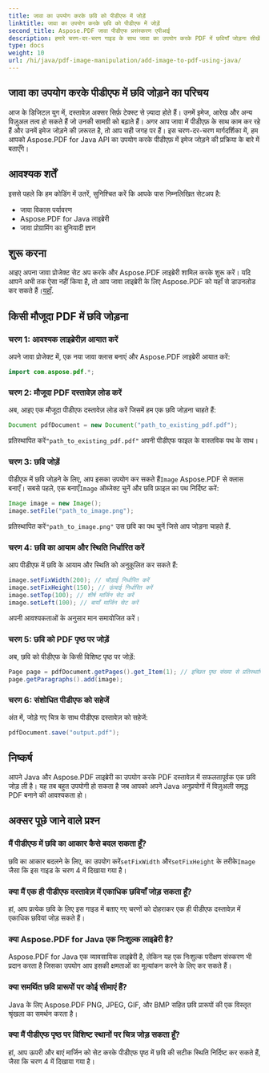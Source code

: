 ```yaml
---
title: जावा का उपयोग करके छवि को पीडीएफ में जोड़ें
linktitle: जावा का उपयोग करके छवि को पीडीएफ में जोड़ें
second_title: Aspose.PDF जावा पीडीएफ प्रसंस्करण एपीआई
description: हमारे चरण-दर-चरण गाइड के साथ जावा का उपयोग करके PDF में छवियाँ जोड़ना सीखें। अपने PDF दस्तावेज़ों को आसानी से विज़ुअल के साथ बेहतर बनाएँ।
type: docs
weight: 10
url: /hi/java/pdf-image-manipulation/add-image-to-pdf-using-java/
---
```


## जावा का उपयोग करके पीडीएफ में छवि जोड़ने का परिचय

आज के डिजिटल युग में, दस्तावेज़ अक्सर सिर्फ़ टेक्स्ट से ज़्यादा होते हैं। उनमें इमेज, आरेख और अन्य विज़ुअल तत्व हो सकते हैं जो उनकी सामग्री को बढ़ाते हैं। अगर आप जावा में पीडीएफ़ के साथ काम कर रहे हैं और उनमें इमेज जोड़ने की ज़रूरत है, तो आप सही जगह पर हैं। इस चरण-दर-चरण मार्गदर्शिका में, हम आपको Aspose.PDF for Java API का उपयोग करके पीडीएफ़ में इमेज जोड़ने की प्रक्रिया के बारे में बताएँगे।

## आवश्यक शर्तें

इससे पहले कि हम कोडिंग में उतरें, सुनिश्चित करें कि आपके पास निम्नलिखित सेटअप है:

- जावा विकास पर्यावरण
- Aspose.PDF for Java लाइब्रेरी
- जावा प्रोग्रामिंग का बुनियादी ज्ञान

## शुरू करना

आइए अपना जावा प्रोजेक्ट सेट अप करके और Aspose.PDF लाइब्रेरी शामिल करके शुरू करें। यदि आपने अभी तक ऐसा नहीं किया है, तो आप जावा लाइब्रेरी के लिए Aspose.PDF को यहाँ से डाउनलोड कर सकते हैं।[यहाँ](https://releases.aspose.com/pdf/java/).

## किसी मौजूदा PDF में छवि जोड़ना

### चरण 1: आवश्यक लाइब्रेरीज़ आयात करें

अपने जावा प्रोजेक्ट में, एक नया जावा क्लास बनाएं और Aspose.PDF लाइब्रेरी आयात करें:

```java
import com.aspose.pdf.*;
```

### चरण 2: मौजूदा PDF दस्तावेज़ लोड करें

अब, आइए एक मौजूदा पीडीएफ दस्तावेज़ लोड करें जिसमें हम एक छवि जोड़ना चाहते हैं:

```java
Document pdfDocument = new Document("path_to_existing_pdf.pdf");
```

 प्रतिस्थापित करें`"path_to_existing_pdf.pdf"` अपनी पीडीएफ फाइल के वास्तविक पथ के साथ।

### चरण 3: छवि जोड़ें

 पीडीएफ में छवि जोड़ने के लिए, आप इसका उपयोग कर सकते हैं`Image` Aspose.PDF से क्लास बनाएँ। सबसे पहले, एक बनाएँ`Image` ऑब्जेक्ट चुनें और छवि फ़ाइल का पथ निर्दिष्ट करें:

```java
Image image = new Image();
image.setFile("path_to_image.png");
```

 प्रतिस्थापित करें`"path_to_image.png"` उस छवि का पथ चुनें जिसे आप जोड़ना चाहते हैं.

### चरण 4: छवि का आयाम और स्थिति निर्धारित करें

आप पीडीएफ में छवि के आयाम और स्थिति को अनुकूलित कर सकते हैं:

```java
image.setFixWidth(200); // चौड़ाई निर्धारित करें
image.setFixHeight(150); // ऊंचाई निर्धारित करें
image.setTop(100); // शीर्ष मार्जिन सेट करें
image.setLeft(100); // बायाँ मार्जिन सेट करें
```

अपनी आवश्यकताओं के अनुसार मान समायोजित करें।

### चरण 5: छवि को PDF पृष्ठ पर जोड़ें

अब, छवि को पीडीएफ के किसी विशिष्ट पृष्ठ पर जोड़ें:

```java
Page page = pdfDocument.getPages().get_Item(1); // इच्छित पृष्ठ संख्या से प्रतिस्थापित करें
page.getParagraphs().add(image);
```

### चरण 6: संशोधित पीडीएफ को सहेजें

अंत में, जोड़े गए चित्र के साथ पीडीएफ दस्तावेज़ को सहेजें:

```java
pdfDocument.save("output.pdf");
```

## निष्कर्ष

आपने Java और Aspose.PDF लाइब्रेरी का उपयोग करके PDF दस्तावेज़ में सफलतापूर्वक एक छवि जोड़ ली है। यह तब बहुत उपयोगी हो सकता है जब आपको अपने Java अनुप्रयोगों में विज़ुअली समृद्ध PDF बनाने की आवश्यकता हो।

## अक्सर पूछे जाने वाले प्रश्न

### मैं पीडीएफ में छवि का आकार कैसे बदल सकता हूँ?

 छवि का आकार बदलने के लिए, का उपयोग करें`setFixWidth` और`setFixHeight` के तरीके`Image` जैसा कि इस गाइड के चरण 4 में दिखाया गया है।

### क्या मैं एक ही पीडीएफ दस्तावेज़ में एकाधिक छवियाँ जोड़ सकता हूँ?

हां, आप प्रत्येक छवि के लिए इस गाइड में बताए गए चरणों को दोहराकर एक ही पीडीएफ दस्तावेज़ में एकाधिक छवियां जोड़ सकते हैं।

### क्या Aspose.PDF for Java एक निःशुल्क लाइब्रेरी है?

Aspose.PDF for Java एक व्यावसायिक लाइब्रेरी है, लेकिन यह एक निःशुल्क परीक्षण संस्करण भी प्रदान करता है जिसका उपयोग आप इसकी क्षमताओं का मूल्यांकन करने के लिए कर सकते हैं।

### क्या समर्थित छवि प्रारूपों पर कोई सीमाएं हैं?

Java के लिए Aspose.PDF PNG, JPEG, GIF, और BMP सहित छवि प्रारूपों की एक विस्तृत श्रृंखला का समर्थन करता है।

### क्या मैं पीडीएफ पृष्ठ पर विशिष्ट स्थानों पर चित्र जोड़ सकता हूँ?

हां, आप ऊपरी और बाएं मार्जिन को सेट करके पीडीएफ पृष्ठ में छवि की सटीक स्थिति निर्दिष्ट कर सकते हैं, जैसा कि चरण 4 में दिखाया गया है।
